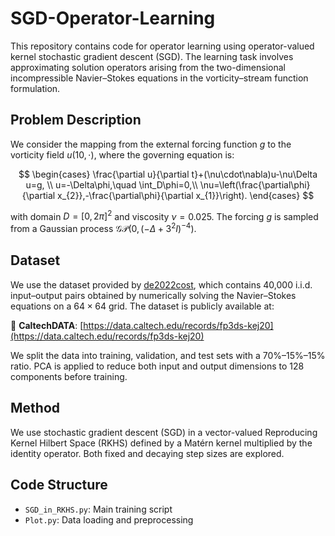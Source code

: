 # SGD-Operator-Learning

This repository contains code for operator learning using operator-valued kernel stochastic gradient descent (SGD). The learning task involves approximating solution operators arising from the two-dimensional incompressible Navier–Stokes equations in the vorticity–stream function formulation.

## Problem Description

We consider the mapping from the external forcing function $g$ to the vorticity field $u(10, \cdot)$, where the governing equation is:


$$
\begin{cases}
        \frac{\partial u}{\partial t}+(\nu\cdot\nabla)u-\nu\Delta u=g, \\
        u=-\Delta\phi,\quad \int_D\phi=0,\\
        \nu=\left(\frac{\partial\phi}{\partial x_{2}},-\frac{\partial\phi}{\partial x_{1}}\right).
\end{cases}
$$



with domain $D = [0,2\pi]^2$ and viscosity $\nu = 0.025$. The forcing $g$ is sampled from a Gaussian process $\mathcal{GP}(0,(-\Delta + 3^2 I)^{-4})$.

## Dataset

We use the dataset provided by [de2022cost](https://arxiv.org/abs/2202.09488), which contains 40,000 i.i.d. input–output pairs obtained by numerically solving the Navier–Stokes equations on a $64 \times 64$ grid. The dataset is publicly available at:

📎 **CaltechDATA**: [https://data.caltech.edu/records/fp3ds-kej20](https://data.caltech.edu/records/fp3ds-kej20)

We split the data into training, validation, and test sets with a 70%–15%–15% ratio. PCA is applied to reduce both input and output dimensions to 128 components before training.

## Method

We use stochastic gradient descent (SGD) in a vector-valued Reproducing Kernel Hilbert Space (RKHS) defined by a Matérn kernel multiplied by the identity operator. Both fixed and decaying step sizes are explored.

## Code Structure

- `SGD_in_RKHS.py`: Main training script
- `Plot.py`: Data loading and preprocessing

